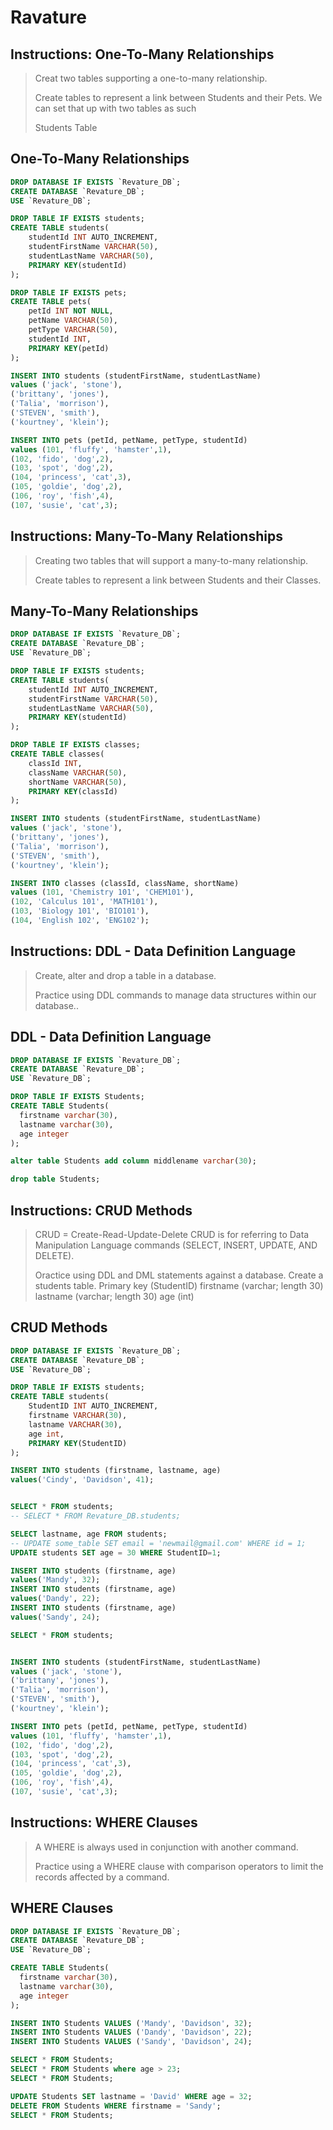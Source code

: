 # Ravature

## Instructions: One-To-Many Relationships
> Creat two tables supporting a one-to-many relationship.
>
> Create tables to represent a link between Students and their Pets. We can set that up with two tables as such
>
>Students Table

## One-To-Many Relationships

```sql
DROP DATABASE IF EXISTS `Revature_DB`;
CREATE DATABASE `Revature_DB`;
USE `Revature_DB`;

DROP TABLE IF EXISTS students;
CREATE TABLE students(
	studentId INT AUTO_INCREMENT,
	studentFirstName VARCHAR(50),
	studentLastName VARCHAR(50),
	PRIMARY KEY(studentId)
); 

DROP TABLE IF EXISTS pets;
CREATE TABLE pets(
	petId INT NOT NULL,
	petName VARCHAR(50),
	petType VARCHAR(50),
	studentId INT,
	PRIMARY KEY(petId)
); 

INSERT INTO students (studentFirstName, studentLastName) 
values ('jack', 'stone'),
('brittany', 'jones'),
('Talia', 'morrison'),
('STEVEN', 'smith'),
('kourtney', 'klein');

INSERT INTO pets (petId, petName, petType, studentId) 
values (101, 'fluffy', 'hamster',1),
(102, 'fido', 'dog',2),
(103, 'spot', 'dog',2),
(104, 'princess', 'cat',3),
(105, 'goldie', 'dog',2),
(106, 'roy', 'fish',4),
(107, 'susie', 'cat',3);
```

## Instructions: Many-To-Many Relationships
> Creating two tables that will support a many-to-many relationship.
>
> Create tables to represent a link between Students and their Classes.

## Many-To-Many Relationships

```sql
DROP DATABASE IF EXISTS `Revature_DB`;
CREATE DATABASE `Revature_DB`;
USE `Revature_DB`;

DROP TABLE IF EXISTS students;
CREATE TABLE students(
	studentId INT AUTO_INCREMENT,
	studentFirstName VARCHAR(50),
	studentLastName VARCHAR(50),
	PRIMARY KEY(studentId)
); 

DROP TABLE IF EXISTS classes;
CREATE TABLE classes(
	classId	INT,
	className VARCHAR(50),
	shortName VARCHAR(50),
	PRIMARY KEY(classId)
); 

INSERT INTO students (studentFirstName, studentLastName) 
values ('jack', 'stone'),
('brittany', 'jones'),
('Talia', 'morrison'),
('STEVEN', 'smith'),
('kourtney', 'klein');

INSERT INTO classes (classId, className, shortName) 
values (101, 'Chemistry 101', 'CHEM101'),
(102, 'Calculus 101', 'MATH101'),
(103, 'Biology 101', 'BIO101'),
(104, 'English 102', 'ENG102');

```
## Instructions: DDL - Data Definition Language
> Create, alter and drop a table in a database.
>
> Practice using DDL commands to manage data structures within our database..

## DDL - Data Definition Language

```sql
DROP DATABASE IF EXISTS `Revature_DB`;
CREATE DATABASE `Revature_DB`;
USE `Revature_DB`;

DROP TABLE IF EXISTS Students;
CREATE TABLE Students(
  firstname varchar(30),
  lastname varchar(30),
  age integer
);

alter table Students add column middlename varchar(30);

drop table Students;
```
## Instructions: CRUD Methods
> CRUD = Create-Read-Update-Delete
> CRUD is for referring to Data Manipulation Language commands (SELECT, INSERT, UPDATE, AND DELETE).
>
> Oractice using DDL and DML statements against a database.
> Create a students table. 
> Primary key (StudentID)
> firstname (varchar; length 30) lastname (varchar; length 30) age (int)

## CRUD Methods
```sql
DROP DATABASE IF EXISTS `Revature_DB`;
CREATE DATABASE `Revature_DB`;
USE `Revature_DB`;

DROP TABLE IF EXISTS students;
CREATE TABLE students(
	StudentID INT AUTO_INCREMENT,
	firstname VARCHAR(30),
	lastname VARCHAR(30),
	age int,
	PRIMARY KEY(StudentID)
); 

INSERT INTO students (firstname, lastname, age) 
values('Cindy', 'Davidson', 41);


SELECT * FROM students;
-- SELECT * FROM Revature_DB.students;

SELECT lastname, age FROM students;
-- UPDATE some_table SET email = 'newmail@gmail.com' WHERE id = 1;
UPDATE students SET age = 30 WHERE StudentID=1;

INSERT INTO students (firstname, age) 
values('Mandy', 32);
INSERT INTO students (firstname, age) 
values('Dandy', 22);
INSERT INTO students (firstname, age) 
values('Sandy', 24);

SELECT * FROM students;


INSERT INTO students (studentFirstName, studentLastName) 
values ('jack', 'stone'),
('brittany', 'jones'),
('Talia', 'morrison'),
('STEVEN', 'smith'),
('kourtney', 'klein');

INSERT INTO pets (petId, petName, petType, studentId) 
values (101, 'fluffy', 'hamster',1),
(102, 'fido', 'dog',2),
(103, 'spot', 'dog',2),
(104, 'princess', 'cat',3),
(105, 'goldie', 'dog',2),
(106, 'roy', 'fish',4),
(107, 'susie', 'cat',3);
```

## Instructions: WHERE Clauses
> A WHERE is always used in conjunction with another command.
>
> Practice using a WHERE clause with comparison operators to limit the records affected by a command.

## WHERE Clauses
```sql
DROP DATABASE IF EXISTS `Revature_DB`;
CREATE DATABASE `Revature_DB`;
USE `Revature_DB`;

CREATE TABLE Students(
  firstname varchar(30),
  lastname varchar(30),
  age integer
);

INSERT INTO Students VALUES ('Mandy', 'Davidson', 32);
INSERT INTO Students VALUES ('Dandy', 'Davidson', 22);
INSERT INTO Students VALUES ('Sandy', 'Davidson', 24);

SELECT * FROM Students;
SELECT * FROM Students where age > 23;
SELECT * FROM Students;

UPDATE Students SET lastname = 'David' WHERE age = 32;
DELETE FROM Students WHERE firstname = 'Sandy';
SELECT * FROM Students;

```
